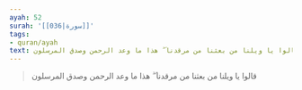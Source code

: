 ```yaml
---
ayah: 52
surah: '[[036|سورة]]'
tags:
- quran/ayah
text: قالوا يا ويلنا من بعثنا من مرقدنا ۜ ۗ هذا ما وعد الرحمن وصدق المرسلون
---
```

> قالوا يا ويلنا من بعثنا من مرقدنا ۜ ۗ هذا ما وعد الرحمن وصدق المرسلون
